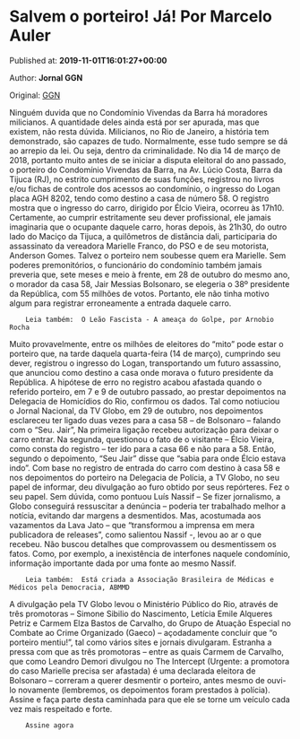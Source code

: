 
# Salvem o porteiro! Já! Por Marcelo Auler

Published at: **2019-11-01T16:01:27+00:00**

Author: **Jornal GGN**

Original: [GGN](https://jornalggn.com.br/noticia/salvem-o-porteiro-ja-por-marcelo-auler/)

Ninguém duvida que no Condomínio Vivendas da Barra há moradores milicianos. A quantidade deles ainda está por ser apurada, mas que existem, não resta dúvida.
Milicianos, no Rio de Janeiro, a história tem demonstrado, são capazes de tudo. Normalmente, esse tudo sempre se dá ao arrepio da lei. Ou seja, dentro da criminalidade.
No dia 14 de março de 2018, portanto muito antes de se iniciar a disputa eleitoral do ano passado, o porteiro do Condomínio Vivendas da Barra, na Av. Lúcio Costa, Barra da Tijuca (RJ), no estrito cumprimento de suas funções, registrou no livros e/ou fichas de controle dos acessos ao condomínio, o ingresso do Logan placa AGH 8202, tendo como destino a casa de número 58. O registro mostra que o ingresso do carro, dirigido por Élcio Vieira, ocorreu às 17h10.
Certamente, ao cumprir estritamente seu dever profissional, ele jamais imaginaria que o ocupante daquele carro, horas depois, às 21h30, do outro lado do Maciço da Tijuca, a quilômetros de distância dali, participaria do assassinato da vereadora Marielle Franco, do PSO e de seu motorista, Anderson Gomes. Talvez o porteiro nem soubesse quem era Marielle.
Sem poderes premonitórios, o funcionário do condomínio também jamais preveria que, sete meses e meio à frente, em 28 de outubro do mesmo ano, o morador da casa 58, Jair Messias Bolsonaro, se elegeria o 38º presidente da República, com 55 milhões de votos. Portanto, ele não tinha motivo algum para registrar erroneamente a entrada daquele carro.

        Leia também:  O Leão Fascista - A ameaça do Golpe, por Arnobio Rocha
      
Muito provavelmente, entre os milhões de eleitores do “mito” pode estar o porteiro que, na tarde daquela quarta-feira (14 de março), cumprindo seu dever, registrou o ingresso do Logan, transportando um futuro assassino, que anunciou como destino a casa onde morava o futuro presidente da República.
A hipótese de erro no registro acabou afastada quando o referido porteiro, em 7 e 9 de outubro passado, ao prestar depoimentos na Delegacia de Homicídios do Rio, confirmou os dados. Tal como notiuciou o Jornal Nacional, da TV Globo, em 29 de outubro, nos depoimentos esclareceu ter ligado duas vezes para a casa 58 – de Bolsonaro – falando com o “Seu. Jair”,
Na primeira ligação recebeu autorização para deixar o carro entrar. Na segunda, questionou o fato de o visitante – Élcio Vieira, como consta do registro – ter ido para a casa 66 e não para a 58. Então, segundo o depoimento, “Seu Jair” disse que “sabia para onde Élcio estava indo”.
Com base no registro de entrada do carro com destino à casa 58 e nos depoimentos do porteiro na Delegacia de Polícia, a TV Globo, no seu papel de informar, deu divulgação ao furo obtido por seus repórteres. Fez o seu papel.
Sem dúvida, como pontuou Luís Nassif – Se fizer jornalismo, a Globo conseguirá ressuscitar a denúncia – poderia ter trabalhado melhor a notícia, evitando dar margens a desmentidos. Mas, acostumada aos vazamentos da Lava Jato – que “transformou a imprensa em mera publicadora de releases”, como salientou Nassif -, levou ao ar o que recebeu. Não buscou detalhes que comprovassem ou desmentissem os fatos. Como, por exemplo, a inexistência de interfones naquele condomínio, informação importante dada por uma fonte ao mesmo Nassif.

        Leia também:  Está criada a Associação Brasileira de Médicas e Médicos pela Democracia, ABMMD
      
A divulgação pela TV Globo levou o Ministério Público do Rio, através de três promotoras – Simone Sibilio do Nascimento, Letícia Emile Alqueres Petriz e Carmem Elza Bastos de Carvalho, do Grupo de Atuação Especial no Combate ao Crime Organizado (Gaeco) – açodadamente concluir que “o porteiro mentiu!”, tal como vários sites e jornais divulgaram.
Estranha a pressa com que as três promotoras – entre as quais Carmem de Carvalho, que como Leandro Demori divulgou no The Intercept (Urgente: a promotora do caso Marielle precisa ser afastada) é uma declarada eleitora de Bolsonaro – correram a querer desmentir o porteiro, antes mesmo de ouvi-lo novamente (lembremos, os depoimentos foram prestados à polícia).
Assine e faça parte desta caminhada para que ele se torne um veículo cada vez mais respeitado e forte.

        Assine agora
      
